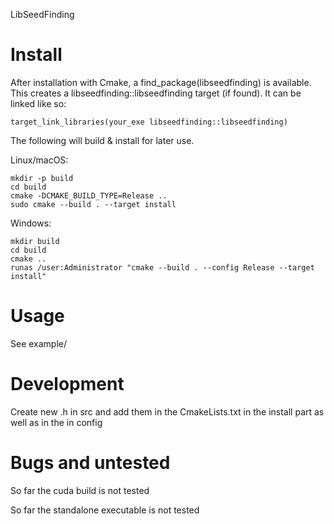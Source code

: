 LibSeedFinding

# Install

After installation with Cmake, a find_package(libseedfinding) is available.
This creates a libseedfinding::libseedfinding target (if found).
It can be linked like so:

`target_link_libraries(your_exe libseedfinding::libseedfinding)`

The following will build & install for later use.

Linux/macOS:
```
mkdir -p build
cd build
cmake -DCMAKE_BUILD_TYPE=Release ..
sudo cmake --build . --target install
```
Windows:
```
mkdir build
cd build
cmake ..
runas /user:Administrator "cmake --build . --config Release --target install"
```

# Usage

See example/

# Development

Create new .h in src and add them in the CmakeLists.txt in the install part as well as in the in config


# Bugs and untested

So far the cuda build is not tested

So far the standalone executable is not tested